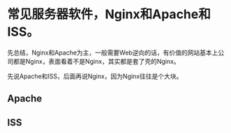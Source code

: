# 常见服务器软件，Nginx和Apache和ISS。

先总结，Nginx和Apache为主，一般需要Web逆向的话，有价值的网站基本上公司都是Nginx，表面看着不是Nginx，其实都是套了壳的Nginx。

先说Apache和ISS，后面再说Nginx，因为Nginx往往是个大块。

## Apache

## ISS